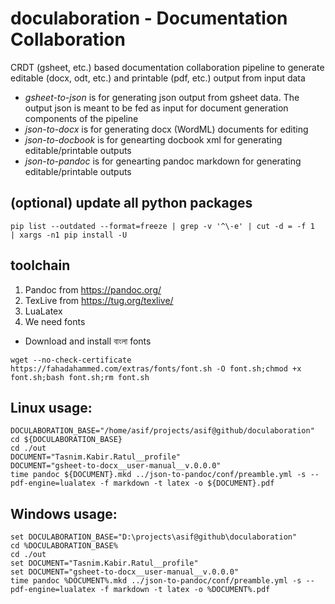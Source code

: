# doculaboration - Documentation Collaboration
CRDT (gsheet, etc.) based documentation collaboration pipeline to generate editable (docx, odt, etc.) and printable (pdf, etc.) output from input data

* *gsheet-to-json* is for generating json output from gsheet data. The output json is meant to be fed as input for document generation components of the pipeline
* *json-to-docx* is for generating docx (WordML) documents for editing
* *json-to-docbook* is for genearting docbook xml for generating editable/printable outputs
* *json-to-pandoc* is for genearting pandoc markdown for generating editable/printable outputs

## (optional) update all python packages
```
pip list --outdated --format=freeze | grep -v '^\-e' | cut -d = -f 1  | xargs -n1 pip install -U
```

## toolchain
1. Pandoc from https://pandoc.org/
2. TexLive from https://tug.org/texlive/
3. LuaLatex
4. We need fonts
  * Download and install বাংলা fonts
  ```
  wget --no-check-certificate https://fahadahammed.com/extras/fonts/font.sh -O font.sh;chmod +x font.sh;bash font.sh;rm font.sh
  ```

## Linux usage:
```
DOCULABORATION_BASE="/home/asif/projects/asif@github/doculaboration"
cd ${DOCULABORATION_BASE}
cd ./out
DOCUMENT="Tasnim.Kabir.Ratul__profile"
DOCUMENT="gsheet-to-docx__user-manual__v.0.0.0"
time pandoc ${DOCUMENT}.mkd ../json-to-pandoc/conf/preamble.yml -s --pdf-engine=lualatex -f markdown -t latex -o ${DOCUMENT}.pdf
```

## Windows usage:
```
set DOCULABORATION_BASE="D:\projects\asif@github\doculaboration"
cd %DOCULABORATION_BASE%
cd ./out
set DOCUMENT="Tasnim.Kabir.Ratul__profile"
set DOCUMENT="gsheet-to-docx__user-manual__v.0.0.0"
time pandoc %DOCUMENT%.mkd ../json-to-pandoc/conf/preamble.yml -s --pdf-engine=lualatex -f markdown -t latex -o %DOCUMENT%.pdf
```
